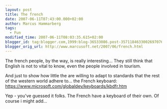 ```yaml
---
layout: post
title: The french
date: 2007-06-11T07:43:00.000+02:00
author: Marcus Hammarberg
tags:
  - Fun
modified_time: 2007-06-11T08:03:35.615+02:00
blogger_id: tag:blogger.com,1999:blog-36533086.post-3571184633002697076
blogger_orig_url: http://www.marcusoft.net/2007/06/french.html
---
```


The
french people, by the way, is really interesting... They still think
that English is not to vital to know,
even the people involved in tourism.

And just to show how little the are willing to adapt to standards that
the rest of the western world adhere to... the French keyboard:
<https://www.microsoft.com/globaldev/keyboards/kbdfr.htm>

Yep - you've guessed it folks. The French have a keyboard of their own.
Of course i might add...
